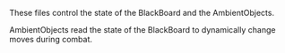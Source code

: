 These files control the state of the BlackBoard and the AmbientObjects.

AmbientObjects read the state of the BlackBoard to dynamically change moves during combat.
